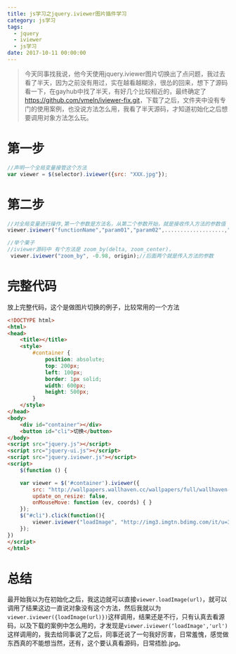 ```yaml
---
title: js学习之jquery.iviewer图片插件学习
category: js学习
tags:
  - jquery
  - iviewer
  - js学习
date: 2017-10-11 00:00:00
---
```


> 今天同事找我说，他今天使用jquery.iviewer图片切换出了点问题，我过去看了半天，因为之前没有用过，实在越看越糊涂，很怂的回来，想下了源码看一下，在gayhub中找了半天，有好几个比较相近的，最终确定了<https://github.com/vmeln/iviewer-fix.git>，下载了之后，文件夹中没有专门的使用案例，也没说方法怎么用，我看了半天源码，才知道初始化之后想要调用对象方法怎么玩。

  <!-- more -->

# 第一步

```javascript
//声明一个全局变量接管这个方法
var viewer = $(selector).iviewer({src: "XXX.jpg"});
```

# 第二步

```javascript
//对全局变量进行操作,第一个参数是方法名，从第二个参数开始，就是接收传入方法的参数值
viewer.iviewer("functionName","param01","param02",...................,"paramN");

//举个栗子
//iviewer源码中 有个方法是 zoom_by(delta, zoom_center)，
 viewer.iviewer("zoom_by", -0.98, origin);//后面两个就是传入方法的参数
```

# 完整代码

放上完整代码，这个是做图片切换的例子，比较常用的一个方法

```html
<!DOCTYPE html>
<html>
<head>
    <title></title>
    <style>
        #container {
            position: absolute;
            top: 200px;
            left: 100px;
            border: 1px solid;
            width: 600px;
            height: 500px;
        }
    </style>
</head>
<body>
    <div id="container"></div>
    <button id="cli">切换</button>
</body>
<script src="jquery.js"></script>
<script src="jquery-ui.js"></script>
<script src="jquery.iviewer.js"></script>
<script>
    $(function () {

    var viewer = $('#container').iviewer({
        src: "http://wallpapers.wallhaven.cc/wallpapers/full/wallhaven-51908.jpg",
        update_on_resize: false,
        onMouseMove: function (ev, coords) { }
    });
    $("#cli").click(function(){
        viewer.iviewer("loadImage", "http://img3.imgtn.bdimg.com/it/u=3504081194,1127587637&fm=27&gp=0.jpg");
    });
})
</script>
</html>
```

# 总结

最开始我以为在初始化之后，我这边就可以直接`viewer.loadImage(url)`，就可以调用了结果这边一直说对象没有这个方法，然后我就以为`viewer.iviewer({loadImage(url)})`这样调用，结果还是不行，只有认真去看源码，以及下载的案例中怎么用的，才发现是`viewer.iviewer(‘loadImage','url')`这样调用的，我去给同事说了之后，同事还说了一句我好厉害，日常羞愧，感觉做东西真的不能想当然，还有，这个要认真看源码，日常捂脸.jpg。
